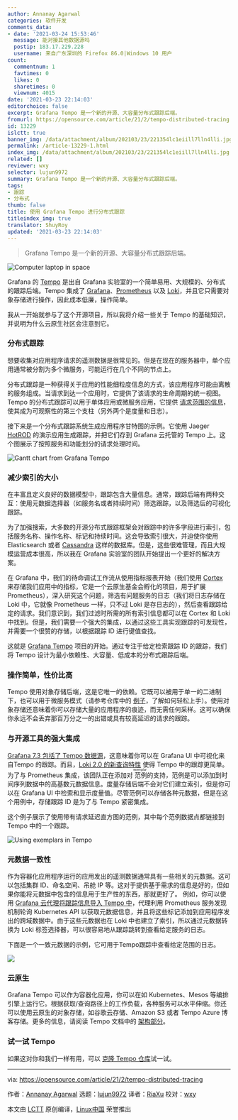 ```yaml
---
author: Annanay Agarwal
categories: 软件开发
comments_data:
- date: '2021-03-24 15:53:46'
  message: 能对接其他数据源吗
  postip: 183.17.229.228
  username: 来自广东深圳的 Firefox 86.0|Windows 10 用户
count:
  commentnum: 1
  favtimes: 0
  likes: 0
  sharetimes: 0
  viewnum: 4015
date: '2021-03-23 22:14:03'
editorchoice: false
excerpt: Grafana Tempo 是一个新的开源、大容量分布式跟踪后端。
fromurl: https://opensource.com/article/21/2/tempo-distributed-tracing
id: 13229
islctt: true
banner_img: /data/attachment/album/202103/23/221354lc1eiill7lln4lli.jpg
permalink: /article-13229-1.html
index_img: /data/attachment/album/202103/23/221354lc1eiill7lln4lli.jpg.thumb.jpg
related: []
reviewer: wxy
selector: lujun9972
summary: Grafana Tempo 是一个新的开源、大容量分布式跟踪后端。
tags:
- 跟踪
- 分布式
thumb: false
title: 使用 Grafana Tempo 进行分布式跟踪
titleindex_img: true
translator: ShuyRoy
updated: '2021-03-23 22:14:03'
---
```



> 
> Grafana Tempo 是一个新的开源、大容量分布式跟踪后端。
> 
> 
> 


![](/data/attachment/album/202103/23/221354lc1eiill7lln4lli.jpg "Computer laptop in space")


Grafana 的 [Tempo](https://grafana.com/oss/tempo/) 是出自 Grafana 实验室的一个简单易用、大规模的、分布式的跟踪后端。Tempo 集成了 [Grafana](http://grafana.com/oss/grafana)、[Prometheus](https://prometheus.io/) 以及 [Loki](https://grafana.com/oss/loki/)，并且它只需要对象存储进行操作，因此成本低廉，操作简单。


我从一开始就参与了这个开源项目，所以我将介绍一些关于 Tempo 的基础知识，并说明为什么云原生社区会注意到它。


### 分布式跟踪


想要收集对应用程序请求的遥测数据是很常见的。但是在现在的服务器中，单个应用通常被分割为多个微服务，可能运行在几个不同的节点上。


分布式跟踪是一种获得关于应用的性能细粒度信息的方式，该应用程序可能由离散的服务组成。当请求到达一个应用时，它提供了该请求的生命周期的统一视图。Tempo 的分布式跟踪可以用于单体应用或微服务应用，它提供 [请求范围的信息](https://peter.bourgon.org/blog/2017/02/21/metrics-tracing-and-logging.html)，使其成为可观察性的第三个支柱（另外两个是度量和日志）。


接下来是一个分布式跟踪系统生成应用程序甘特图的示例。它使用 Jaeger [HotROD](https://github.com/jaegertracing/jaeger/tree/master/examples/hotrod) 的演示应用生成跟踪，并把它们存到 Grafana 云托管的 Tempo 上。这个图展示了按照服务和功能划分的请求处理时间。


![Gantt chart from Grafana Tempo](/data/attachment/album/202103/23/221405whe0hxj2ojjh4eeh.png "Gantt chart from Grafana Tempo")


### 减少索引的大小


在丰富且定义良好的数据模型中，跟踪包含大量信息。通常，跟踪后端有两种交互：使用元数据选择器（如服务名或者持续时间）筛选跟踪，以及筛选后的可视化跟踪。


为了加强搜索，大多数的开源分布式跟踪框架会对跟踪中的许多字段进行索引，包括服务名称、操作名称、标记和持续时间。这会导致索引很大，并迫使你使用 Elasticsearch 或者 [Cassandra](https://opensource.com/article/19/8/how-set-apache-cassandra-cluster) 这样的数据库。但是，这些很难管理，而且大规模运营成本很高，所以我在 Grafana 实验室的团队开始提出一个更好的解决方案。


在 Grafana 中，我们的待命调试工作流从使用指标报表开始（我们使用 [Cortex](https://cortexmetrics.io/) 来存储我们应用中的指标，它是一个云原生基金会孵化的项目，用于扩展 Prometheus），深入研究这个问题，筛选有问题服务的日志（我们将日志存储在 Loki 中，它就像 Prometheus 一样，只不过 Loki 是存日志的），然后查看跟踪给定的请求。我们意识到，我们过滤时所需的所有索引信息都可以在 Cortex 和 Loki 中找到。但是，我们需要一个强大的集成，以通过这些工具实现跟踪的可发现性，并需要一个很赞的存储，以根据跟踪 ID 进行键值查找。


这就是 [Grafana Tempo](http://github.com/grafana/tempo) 项目的开始。通过专注于给定检索跟踪 ID 的跟踪，我们将 Tempo 设计为最小依赖性、大容量、低成本的分布式跟踪后端。


### 操作简单，性价比高


Tempo 使用对象存储后端，这是它唯一的依赖。它既可以被用于单一的二进制下，也可以用于微服务模式（请参考仓库中的 [例子](https://grafana.com/docs/tempo/latest/getting-started/example-demo-app/)，了解如何轻松上手）。使用对象存储还意味着你可以存储大量的应用程序的痕迹，而无需任何采样。这可以确保你永远不会丢弃那百万分之一的出错或具有较高延迟的请求的跟踪。


### 与开源工具的强大集成


[Grafana 7.3 包括了 Tempo 数据源](https://grafana.com/blog/2020/10/29/grafana-7.3-released-support-for-the-grafana-tempo-tracing-system-new-color-palettes-live-updates-for-dashboard-viewers-and-more/)，这意味着你可以在 Grafana UI 中可视化来自Tempo 的跟踪。而且，[Loki 2.0 的新查询特性](https://grafana.com/blog/2020/11/09/trace-discovery-in-grafana-tempo-using-prometheus-exemplars-loki-2.0-queries-and-more/) 使得 Tempo 中的跟踪更简单。为了与 Prometheus 集成，该团队正在添加对<ruby> 范例 <rt>  exemplar </rt></ruby>的支持，范例是可以添加到时间序列数据中的高基数元数据信息。度量存储后端不会对它们建立索引，但是你可以在 Grafana UI 中检索和显示度量值。尽管范例可以存储各种元数据，但是在这个用例中，存储跟踪 ID 是为了与 Tempo 紧密集成。


这个例子展示了使用带有请求延迟直方图的范例，其中每个范例数据点都链接到 Tempo 中的一个跟踪。


![Using exemplars in Tempo](/data/attachment/album/202103/23/221405umi3ziab6yzp226m.png "Using exemplars in Tempo")


### 元数据一致性


作为容器化应用程序运行的应用发出的遥测数据通常具有一些相关的元数据。这可以包括集群 ID、命名空间、吊舱 IP 等。这对于提供基于需求的信息是好的，但如果你能将元数据中包含的信息用于生产性的东西，那就更好了。 例如，你可以使用 [Grafana 云代理将跟踪信息导入 Tempo 中](https://grafana.com/blog/2020/11/17/tracing-with-the-grafana-cloud-agent-and-grafana-tempo/)，代理利用 Prometheus 服务发现机制轮询 Kubernetes API 以获取元数据信息，并且将这些标记添加到应用程序发出的跨域数据中。由于这些元数据也在 Loki 中也建立了索引，所以通过元数据转换为 Loki 标签选择器，可以很容易地从跟踪跳转到查看给定服务的日志。


下面是一个一致元数据的示例，它可用于Tempo跟踪中查看给定范围的日志。


![](/data/attachment/album/202103/23/221406ht5s6etve6335vzk.png)


### 云原生


Grafana Tempo 可以作为容器化应用，你可以在如 Kubernetes、Mesos 等编排引擎上运行它。根据获取/查询路径上的工作负载，各种服务可以水平伸缩。你还可以使用云原生的对象存储，如谷歌云存储、Amazon S3 或者 Tempo Azure 博客存储。更多的信息，请阅读 Tempo 文档中的 [架构部分](https://grafana.com/docs/tempo/latest/architecture/architecture/)。


### 试一试 Tempo


如果这对你和我们一样有用，可以 [克隆 Tempo 仓库](https://github.com/grafana/tempo)试一试。




---


via: <https://opensource.com/article/21/2/tempo-distributed-tracing>


作者：[Annanay Agarwal](https://opensource.com/users/annanayagarwal) 选题：[lujun9972](https://github.com/lujun9972) 译者：[RiaXu](https://github.com/ShuyRoy) 校对：[wxy](https://github.com/wxy)


本文由 [LCTT](https://github.com/LCTT/TranslateProject) 原创编译，[Linux中国](https://linux.cn/) 荣誉推出